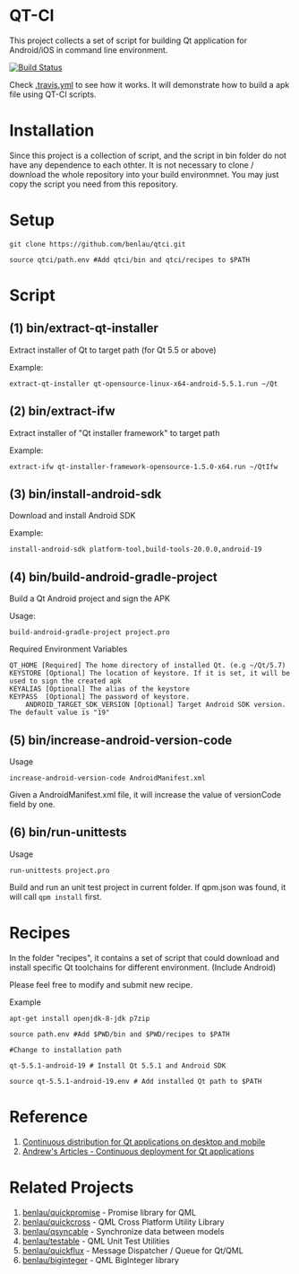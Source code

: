 # QT-CI
This project collects a set of script for building Qt application for Android/iOS in command line environment.

[![Build Status](https://travis-ci.org/benlau/qtci.svg?branch=master)](https://travis-ci.org/benlau/qtci)

Check [.travis.yml](https://github.com/benlau/qtci/blob/master/.travis.yml) to see how it works.
It will demonstrate how to build a apk file using QT-CI scripts.

Installation
============

Since this project is a collection of script, and the script in bin folder do not have any dependence to each othter.
It is not necessary to clone / download the whole repository into your build environmnet.
You may just copy the script you need from this repository.

Setup
=====

    git clone https://github.com/benlau/qtci.git

    source qtci/path.env #Add qtci/bin and qtci/recipes to $PATH


Script
======

**(1) bin/extract-qt-installer**
--------------------------------

Extract installer of Qt to target path (for Qt 5.5 or above)

Example:

	extract-qt-installer qt-opensource-linux-x64-android-5.5.1.run ~/Qt

**(2) bin/extract-ifw**
--------------------------------

Extract installer of "Qt installer framework" to target path

Example:

	extract-ifw qt-installer-framework-opensource-1.5.0-x64.run ~/QtIfw

**(3) bin/install-android-sdk**
--------------------------------

Download and install Android SDK

Example:

	install-android-sdk platform-tool,build-tools-20.0.0,android-19

**(4) bin/build-android-gradle-project**
--------------------------------

Build a Qt Android project and sign the APK

Usage:

	build-android-gradle-project project.pro

Required Environment Variables

	QT_HOME [Required] The home directory of installed Qt. (e.g ~/Qt/5.7)
	KEYSTORE [Optional] The location of keystore. If it is set, it will be used to sign the created apk
	KEYALIAS [Optional] The alias of the keystore
	KEYPASS  [Optional] The password of keystore.
        ANDROID_TARGET_SDK_VERSION [Optional] Target Android SDK version. The default value is "19"

(5) bin/increase-android-version-code
--------------------------------

Usage

    increase-android-version-code AndroidManifest.xml

Given a AndroidManifest.xml file, it will increase the value of versionCode field by one.

(6) bin/run-unittests
----------------------

Usage

    run-unittests project.pro

Build and run an unit test project in current folder. If qpm.json was found, it will call `qpm install` first.

Recipes
=======


In the folder "recipes", it contains a set of script that could download and install specific Qt toolchains for different environment. (Include Android)

Please feel free to modify and submit new recipe.

Example

	apt-get install openjdk-8-jdk p7zip

	source path.env #Add $PWD/bin and $PWD/recipes to $PATH

	#Change to installation path

	qt-5.5.1-android-19 # Install Qt 5.5.1 and Android SDK
	
	source qt-5.5.1-android-19.env # Add installed Qt path to $PATH


Reference
=========

 1. [Continuous distribution for Qt applications on desktop and mobile](http://www.slidedeck.io/lasconic/qtci-qtcon2016)
 1. [Andrew's Articles - Continuous deployment for Qt applications](http://andrewdolby.com/articles/2016/continuous-deployment-for-qt-applications/)

Related Projects
=================

 1. [benlau/quickpromise](https://github.com/benlau/quickpromise) - Promise library for QML
 2. [benlau/quickcross](https://github.com/benlau/quickcross) - QML Cross Platform Utility Library
 3. [benlau/qsyncable](https://github.com/benlau/qsyncable) - Synchronize data between models
 4. [benlau/testable](https://github.com/benlau/testable) - QML Unit Test Utilities
 5. [benlau/quickflux](https://github.com/benlau/quickflux) - Message Dispatcher / Queue for Qt/QML
 6. [benlau/biginteger](https://github.com/benlau/biginteger) - QML BigInteger library
